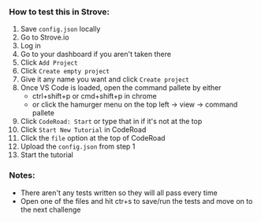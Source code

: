 ### How to test this in Strove:

1. Save `config.json` locally
2. Go to Strove.io
3. Log in
4. Go to your dashboard if you aren't taken there
5. Click `Add Project`
6. Click `Create empty project`
7. Give it any name you want and click `Create project`
8. Once VS Code is loaded, open the command pallete by either
	- ctrl+shift+p or cmd+shift+p in chrome
	- or click the hamurger menu on the top left -> view -> command pallete
9. Click `CodeRoad: Start` or type that in if it's not at the top
10. Click `Start New Tutorial` in CodeRoad
11. Click the `file` option at the top of CodeRoad
12. Upload the `config.json` from step 1
13. Start the tutorial

### Notes:
 - There aren't any tests written so they will all pass every time
 - Open one of the files and hit ctr+s to save/run the tests and move on to the next challenge
